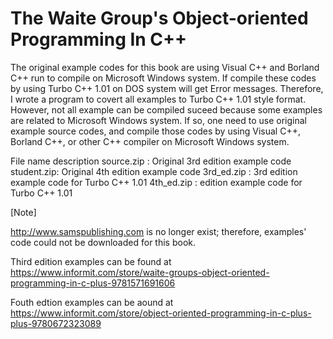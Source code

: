 # The Waite Group's Object-oriented Programming In C++

   The original example codes for this book are using Visual C++ and Borland C++ run to compile on Microsoft Windows system.
If compile these codes by using Turbo C++ 1.01 on DOS system will get Error messages. 
Therefore, I wrote a program to covert all examples to Turbo C++ 1.01 style format.
However, not all example can be compiled suceed because some examples are related to Microsoft Windows system.
If so, one need to use original example source codes, and compile those codes by using Visual C++, Borland C++, or other C++ compiler on Microsoft Windows system.

File name description
source.zip : Original 3rd edition example code
student.zip: Original 4th edition example code
3rd_ed.zip : 3rd edition example code for Turbo C++ 1.01
4th_ed.zip : edition example code for Turbo C++ 1.01

[Note]

http://www.samspublishing.com is no longer exist; therefore, examples' code could not be downloaded for this book.

Third edition examples can be found at 
https://www.informit.com/store/waite-groups-object-oriented-programming-in-c-plus-9781571691606

Fouth edtion examples can be aound at 
https://www.informit.com/store/object-oriented-programming-in-c-plus-plus-9780672323089
